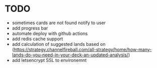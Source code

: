# TODO
- sometimes cards are not found notify to user
- add progress bar
- automate deploy with github actions
- add redis cache support
- add calculation of suggested lands based on (https://strategy.channelfireball.com/all-strategy/home/how-many-lands-do-you-need-in-your-deck-an-updated-analysis/)
- add letsencrypt SSL to environemnt